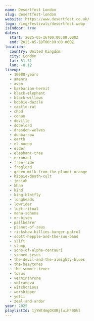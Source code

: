 ```yaml
---
name: Desertfest London
slug: desertfest-london
website: https://www.desertfest.co.uk/
logo: /img/festivals/desertfest.webp
isIndoor: true
dates:
  start: 2025-05-16T00:00:00.000Z
  end: 2025-05-18T00:00:00.000Z
location:
  country: United Kingdom
  city: London
  lat: 51.51
  lon: -0.12
lineup:
  - 10000-years
  - amenra
  - avon
  - barbarian-hermit
  - black-elephant
  - black-willows
  - bobbie-dazzle
  - castle-rat
  - chod
  - conan
  - deville
  - dopelord
  - dresden-wolves
  - dunbarrow
  - earth
  - el-moono
  - elder
  - elephant-tree
  - erronaut
  - free-ride
  - froglord
  - green-milk-from-the-planet-orange
  - hippie-death-cult
  - josiah
  - khan
  - kind
  - king-blotfly
  - longheads
  - lowrider
  - lust-ritual
  - maha-sohona
  - mr-bison
  - pallbearer
  - planet-of-zeus
  - rickshaw-billies-burger-patrol
  - scott-hepple-and-the-sun-band
  - slift
  - slump
  - sons-of-alpha-centauri
  - stoned-jesus
  - the-devil-and-the-almighty-blues
  - the-hazytones
  - the-summit-fever
  - torus
  - verminthrone
  - volcanova
  - witchorious
  - worshipper
  - yetii
  - zeal-and-ardor
year: 2025
playlistId: 1jYWt4mgOXUBjlwihF0Gkl
---
```

